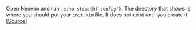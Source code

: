 Open Neovim and run `:echo stdpath('config')`. The directory that shows is where you should put your `init.vim` file. It does not exist until you create it. [[Source](https://github.com/neovim/neovim/issues/16024)]

